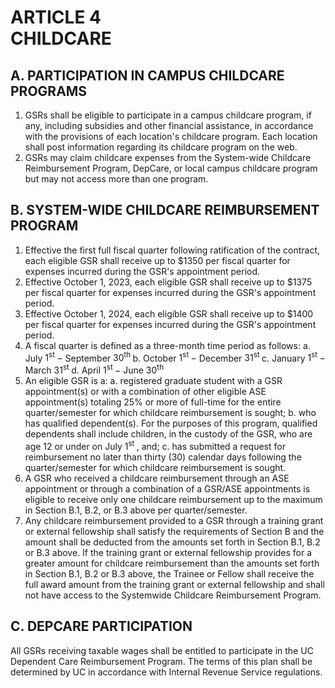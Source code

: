 # ARTICLE 4 <br> CHILDCARE 

## A. PARTICIPATION IN CAMPUS CHILDCARE PROGRAMS

1. GSRs shall be eligible to participate in a campus childcare program, if any, including subsidies and other financial assistance, in accordance with the provisions of each location's childcare program. Each location shall post information regarding its childcare program on the web.
2. GSRs may claim childcare expenses from the System-wide Childcare Reimbursement Program, DepCare, or local campus childcare program but may not access more than one program.

## B. SYSTEM-WIDE CHILDCARE REIMBURSEMENT PROGRAM

1. Effective the first full fiscal quarter following ratification of the contract, each eligible GSR shall receive up to $1350 per fiscal quarter for expenses incurred during the GSR's appointment period.
2. Effective October 1, 2023, each eligible GSR shall receive up to $1375 per fiscal quarter for expenses incurred during the GSR's appointment period.
3. Effective October 1, 2024, each eligible GSR shall receive up to $1400 per fiscal quarter for expenses incurred during the GSR's appointment period.
4. A fiscal quarter is defined as a three-month time period as follows:
  a. July $1^{\text {st }}-$ September $30^{\text {th }}$
  b. October $1^{\text {st }}-$ December $31^{\text {st }}$
  c. January $1^{\text {st }}-$ March $31^{\text {st }}$
  d. April $1^{\text {st }}-$ June $30^{\text {th }}$
5. An eligible GSR is a:
  a. registered graduate student with a GSR appointment(s) or with a combination of other eligible ASE appointment(s) totaling 25% or more of full-time for the entire quarter/semester for which childcare reimbursement is sought;
  b. who has qualified dependent(s). For the purposes of this program, qualified dependents shall include children, in the custody of the GSR, who are age 12 or under on July $1^{\text {st }}$, and;
  c. has submitted a request for reimbursement no later than thirty (30) calendar days following the quarter/semester for which childcare reimbursement is sought.
6. A GSR who received a childcare reimbursement through an ASE appointment or through a combination of a GSR/ASE appointments is eligible to receive only one childcare reimbursement up to the maximum in Section B.1, B.2, or B.3 above per quarter/semester.
7. Any childcare reimbursement provided to a GSR through a training grant or external fellowship shall satisfy the requirements of Section B and the amount shall be deducted from the amounts set forth in Section B.1, B.2 or B.3 above. If the training grant or external fellowship provides for a greater amount for childcare reimbursement than the amounts set forth in Section B.1, B.2 or B.3 above, the Trainee or Fellow shall receive the full award amount from the training grant or external fellowship and shall not have access to the Systemwide Childcare Reimbursement Program.

## C. DEPCARE PARTICIPATION

All GSRs receiving taxable wages shall be entitled to participate in the UC Dependent Care Reimbursement Program. The terms of this plan shall be determined by UC in accordance with Internal Revenue Service regulations.

